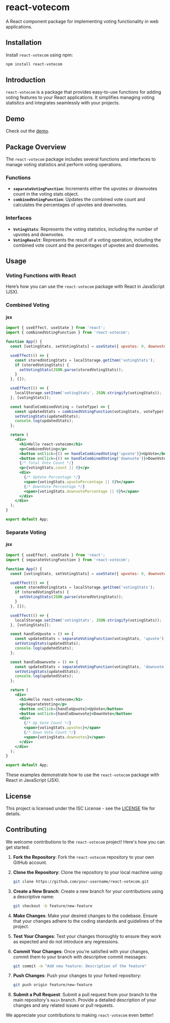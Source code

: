 # react-votecom
A React component package for implementing voting functionality in web applications.

## Installation
Install `react-votecom` using npm:

```bash
npm install react-votecom
```

## Introduction
`react-votecom` is a package that provides easy-to-use functions for adding voting features to your React applications. It simplifies managing voting statistics and integrates seamlessly with your projects.

## Demo
Check out the [demo](https://react-votecom-demo1.surge.sh).

## Package Overview
The `react-votecom` package includes several functions and interfaces to manage voting statistics and perform voting operations.

### Functions
- **`separateVotingFunction`**: Increments either the upvotes or downvotes count in the voting stats object.
- **`combinedVotingFunction`**: Updates the combined vote count and calculates the percentages of upvotes and downvotes.

### Interfaces
- **`VotingStats`**: Represents the voting statistics, including the number of upvotes and downvotes.
- **`VotingResult`**: Represents the result of a voting operation, including the combined vote count and the percentages of upvotes and downvotes.

## Usage
### Voting Functions with React
Here’s how you can use the `react-votecom` package with React in JavaScript (JSX).

### Combined Voting
#### jsx
```jsx
import { useEffect, useState } from 'react';
import { combinedVotingFunction } from 'react-votecom';

function App() {
  const [votingStats, setVotingStats] = useState({ upvotes: 0, downvotes: 0, count: 0, upvotePercentage: 0, downvotePercentage: 0 });

  useEffect(() => {
    const storedVotingStats = localStorage.getItem('votingStats');
    if (storedVotingStats) {
      setVotingStats(JSON.parse(storedVotingStats));
    }
  }, []);

  useEffect(() => {
    localStorage.setItem('votingStats', JSON.stringify(votingStats));
  }, [votingStats]);

  const handleCombinedVoting = (voteType) => {
    const updatedStats = combinedVotingFunction(votingStats, voteType);
    setVotingStats(updatedStats);
    console.log(updatedStats);
  };

  return (
    <div>
      <h1>Hello react-votecom</h1>
      <p>CombinedVoting</p>
      <button onClick={() => handleCombinedVoting('upvote')}>UpVote</button>
      <button onClick={() => handleCombinedVoting('downvote')}>DownVote</button>
      {/* Total Vote Count */}
      <p>{votingStats.count || 0}</p>
      <div>
        {/* UpVote Percentage */}
        <span>{votingStats.upvotePercentage || 0}%</span>
        {/* DownVote Percentage */}
        <span>{votingStats.downvotePercentage || 0}%</span>
      </div>
    </div>
  );
}

export default App;
```

### Separate Voting
#### jsx
```jsx
import { useEffect, useState } from 'react';
import { separateVotingFunction } from 'react-votecom';

function App() {
  const [votingStats, setVotingStats] = useState({ upvotes: 0, downvotes: 0 });

  useEffect(() => {
    const storedVotingStats = localStorage.getItem('votingStats');
    if (storedVotingStats) {
      setVotingStats(JSON.parse(storedVotingStats));
    }
  }, []);

  useEffect(() => {
    localStorage.setItem('votingStats', JSON.stringify(votingStats));
  }, [votingStats]);

  const handleUpvote = () => {
    const updatedStats = separateVotingFunction(votingStats, 'upvote');
    setVotingStats(updatedStats);
    console.log(updatedStats);
  };

  const handleDownvote = () => {
    const updatedStats = separateVotingFunction(votingStats, 'downvote');
    setVotingStats(updatedStats);
    console.log(updatedStats);
  };

  return (
    <div>
      <h1>Hello react-votecom</h1>
      <p>SeparateVoting</p>
      <button onClick={handleUpvote}>UpVote</button>
      <button onClick={handleDownvote}>DownVote</button>
      <div>
        {/* Up Vote Count */}
        <span>{votingStats.upvotes}</span>
        {/* Down Vote Count */}
        <span>{votingStats.downvotes}</span>
      </div>
    </div>
  );
}

export default App;
```

These examples demonstrate how to use the `react-votecom` package with React in JavaScript (JSX).

## License
This project is licensed under the ISC License - see the [LICENSE](LICENSE) file for details.

## Contributing
We welcome contributions to the `react-votecom` project! Here's how you can get started:

1. **Fork the Repository**: Fork the `react-votecom` repository to your own GitHub account.

2. **Clone the Repository**: Clone the repository to your local machine using:

   ```bash
   git clone https://github.com/your-username/react-votecom.git
   ```

3. **Create a New Branch**: Create a new branch for your contributions using a descriptive name:

   ```bash
   git checkout -b feature/new-feature
   ```

4. **Make Changes**: Make your desired changes to the codebase. Ensure that your changes adhere to the coding standards and guidelines of the project.

5. **Test Your Changes**: Test your changes thoroughly to ensure they work as expected and do not introduce any regressions.

6. **Commit Your Changes**: Once you're satisfied with your changes, commit them to your branch with descriptive commit messages:

   ```bash
   git commit -m "Add new feature: Description of the feature"
   ```

7. **Push Changes**: Push your changes to your forked repository:

   ```bash
   git push origin feature/new-feature
   ```

8. **Submit a Pull Request**: Submit a pull request from your branch to the main repository's `main` branch. Provide a detailed description of your changes and any related issues or pull requests.

 We appreciate your contributions to making `react-votecom` even better!